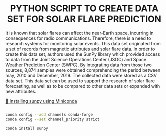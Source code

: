 
<h1 align="center"> PYTHON SCRIPT TO CREATE DATA SET FOR SOLAR FLARE PREDICTION</h1>

It is known that solar flares can affect the near-Earth space, 
incurring in consequences for radio communications. Therefore, 
there is a need to research systems for monitoring solar events. 
This data set originated from a set of records from magnetic 
attributes and solar flare data. In order to create this data set, 
authors used the SunPy library which provided access to data from the 
Joint Science Operations Center (JSOC) and Space Weather Prediction Center (SWPC). 
By integrating data from those two sources, 8,874 samples were obtained comprehending 
the period between may, 2010 and December, 2019. The collected data were stored as a CSV data set. 
This data set can be used to support the research of solar flare 
forecasting, as well as to be compared to other data sets or expanded with new attributes.


<a href="https://docs.sunpy.org/en/stable/guide/installation/index.html">🔗 Installing sunpy using Miniconda</a>


```bash

conda config --add channels conda-forge
conda config --set channel_priority strict

conda install sunpy

```
